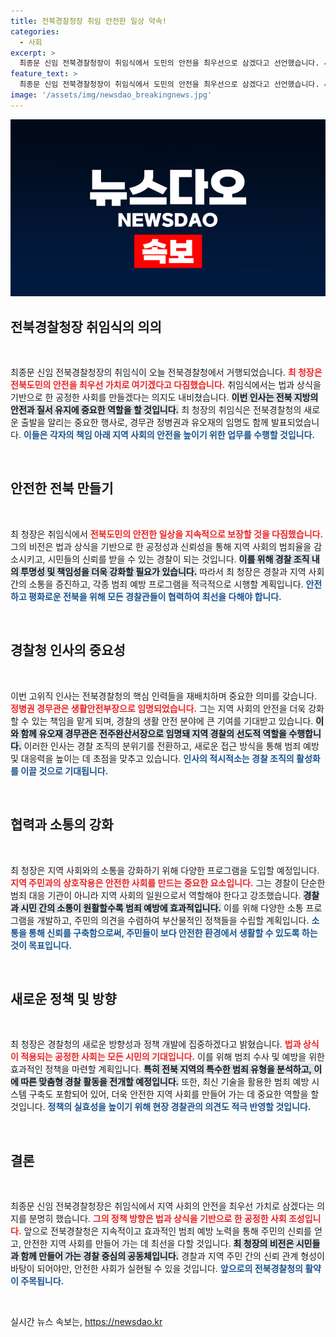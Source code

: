 ```yaml
---
title: 전북경찰청장 취임 안전한 일상 약속!
categories:
  - 사회
excerpt: >
  최종문 신임 전북경찰청장이 취임식에서 도민의 안전을 최우선으로 삼겠다고 선언했습니다. 새로운 경찰 리더십 아래 전북의 안전한 미래가 기대됩니다!
feature_text: >
  최종문 신임 전북경찰청장이 취임식에서 도민의 안전을 최우선으로 삼겠다고 선언했습니다. 새로운 경찰 리더십 아래 전북의 안전한 미래가 기대됩니다!
image: '/assets/img/newsdao_breakingnews.jpg'
---
```


<p><img src="/assets/img/newsdao_breakingnews.jpg" alt="koreaapp 속보" /></p>

<h2 data-ke-size="size26">전북경찰청장 취임식의 의의</h2>

<p data-ke-size="size16">&nbsp;</p>

<p>최종문 신임 전북경찰청장의 취임식이 오늘 전북경찰청에서 거행되었습니다. <b><span style="color: #ee2323;">최 청장은 전북도민의 안전을 최우선 가치로 여기겠다고 다짐했습니다.</span></b> 취임식에서는 법과 상식을 기반으로 한 공정한 사회를 만들겠다는 의지도 내비쳤습니다. <b><span style="background-color: #21538527;">이번 인사는 전북 지방의 안전과 질서 유지에 중요한 역할을 할 것입니다.</span></b> 최 청장의 취임식은 전북경찰청의 새로운 출발을 알리는 중요한 행사로, 경무관 정병권과 유오재의 임명도 함께 발표되었습니다. <b><span style="color: #1a5490;">이들은 각자의 책임 아래 지역 사회의 안전을 높이기 위한 업무를 수행할 것입니다.</span></b></p>

<p data-ke-size="size16">&nbsp;</p>

<h2 data-ke-size="size26">안전한 전북 만들기</h2>

<p data-ke-size="size16">&nbsp;</p>

<p>최 청장은 취임식에서 <b><span style="color: #ee2323;">전북도민의 안전한 일상을 지속적으로 보장할 것을 다짐했습니다.</span></b> 그의 비전은 법과 상식을 기반으로 한 공정성과 신뢰성을 통해 지역 사회의 범죄율을 감소시키고, 시민들의 신뢰를 받을 수 있는 경찰이 되는 것입니다. <b><span style="background-color: #21538527;">이를 위해 경찰 조직 내의 투명성 및 책임성을 더욱 강화할 필요가 있습니다.</span></b> 따라서 최 청장은 경찰과 지역 사회 간의 소통을 증진하고, 각종 범죄 예방 프로그램을 적극적으로 시행할 계획입니다. <b><span style="color: #1a5490;">안전하고 평화로운 전북을 위해 모든 경찰관들이 협력하여 최선을 다해야 합니다.</span></b></p>

<p data-ke-size="size16">&nbsp;</p>

<h2 data-ke-size="size26">경찰청 인사의 중요성</h2>

<p data-ke-size="size16">&nbsp;</p>

<p>이번 고위직 인사는 전북경찰청의 핵심 인력들을 재배치하며 중요한 의미를 갖습니다. <b><span style="color: #ee2323;">정병권 경무관은 생활안전부장으로 임명되었습니다.</span></b> 그는 지역 사회의 안전을 더욱 강화할 수 있는 책임을 맡게 되며, 경찰의 생활 안전 분야에 큰 기여를 기대받고 있습니다. <b><span style="background-color: #21538527;">이와 함께 유오재 경무관은 전주완산서장으로 임명돼 지역 경찰의 선도적 역할을 수행합니다.</span></b> 이러한 인사는 경찰 조직의 분위기를 전환하고, 새로운 접근 방식을 통해 범죄 예방 및 대응력을 높이는 데 초점을 맞추고 있습니다. <b><span style="color: #1a5490;">인사의 적시적소는 경찰 조직의 활성화를 이끌 것으로 기대됩니다.</span></b></p>

<p data-ke-size="size16">&nbsp;</p>

<h2 data-ke-size="size26">협력과 소통의 강화</h2>

<p data-ke-size="size16">&nbsp;</p>

<p>최 청장은 지역 사회와의 소통을 강화하기 위해 다양한 프로그램을 도입할 예정입니다. <b><span style="color: #ee2323;">지역 주민과의 상호작용은 안전한 사회를 만드는 중요한 요소입니다.</span></b> 그는 경찰이 단순한 범죄 대응 기관이 아니라 지역 사회의 일원으로서 역할해야 한다고 강조했습니다. <b><span style="background-color: #21538527;">경찰과 시민 간의 소통이 원활할수록 범죄 예방에 효과적입니다.</span></b> 이를 위해 다양한 소통 프로그램을 개발하고, 주민의 의견을 수렴하여 부산물적인 정책들을 수립할 계획입니다. <b><span style="color: #1a5490;">소통을 통해 신뢰를 구축함으로써, 주민들이 보다 안전한 환경에서 생활할 수 있도록 하는 것이 목표입니다.</span></b></p>

<p data-ke-size="size16">&nbsp;</p>

<h2 data-ke-size="size26">새로운 정책 및 방향</h2>

<p data-ke-size="size16">&nbsp;</p>

<p>최 청장은 경찰청의 새로운 방향성과 정책 개발에 집중하겠다고 밝혔습니다. <b><span style="color: #ee2323;">법과 상식이 적용되는 공정한 사회는 모든 시민의 기대입니다.</span></b> 이를 위해 범죄 수사 및 예방을 위한 효과적인 정책을 마련할 계획입니다. <b><span style="background-color: #21538527;">특히 전북 지역의 특수한 범죄 유형을 분석하고, 이에 따른 맞춤형 경찰 활동을 전개할 예정입니다.</span></b> 또한, 최신 기술을 활용한 범죄 예방 시스템 구축도 포함되어 있어, 더욱 안전한 지역 사회를 만들어 가는 데 중요한 역할을 할 것입니다. <b><span style="color: #1a5490;">정책의 실효성을 높이기 위해 현장 경찰관의 의견도 적극 반영할 것입니다.</span></b></p>

<p data-ke-size="size16">&nbsp;</p>

<h2 data-ke-size="size26">결론</h2>

<p data-ke-size="size16">&nbsp;</p>

<p>최종문 신임 전북경찰청장은 취임식에서 지역 사회의 안전을 최우선 가치로 삼겠다는 의지를 분명히 했습니다. <b><span style="color: #ee2323;">그의 정책 방향은 법과 상식을 기반으로 한 공정한 사회 조성입니다.</span></b> 앞으로 전북경찰청은 지속적이고 효과적인 범죄 예방 노력을 통해 주민의 신뢰를 얻고, 안전한 지역 사회를 만들어 가는 데 최선을 다할 것입니다. <b><span style="background-color: #21538527;">최 청장의 비전은 시민들과 함께 만들어 가는 경찰 중심의 공동체입니다.</span></b> 경찰과 지역 주민 간의 신뢰 관계 형성이 바탕이 되어야만, 안전한 사회가 실현될 수 있을 것입니다. <b><span style="color: #1a5490;">앞으로의 전북경찰청의 활약이 주목됩니다.</span></b></p>

<p data-ke-size="size16">&nbsp;</p>
실시간 뉴스 속보는, <a href="https://newsdao.kr" rel="dofollow">https://newsdao.kr</a>


